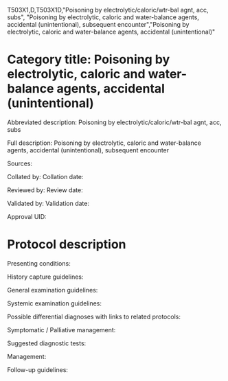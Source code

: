 T503X1,D,T503X1D,"Poisoning by electrolytic/caloric/wtr-bal agnt, acc, subs", "Poisoning by electrolytic, caloric and water-balance agents, accidental (unintentional), subsequent encounter","Poisoning by electrolytic, caloric and water-balance agents, accidental (unintentional)"
# Category title: Poisoning by electrolytic, caloric and water-balance agents, accidental (unintentional)

Abbreviated description: Poisoning by electrolytic/caloric/wtr-bal agnt, acc, subs

Full description: Poisoning by electrolytic, caloric and water-balance agents, accidental (unintentional), subsequent encounter

Sources:

Collated by:
Collation date:

Reviewed by:
Review date:

Validated by:
Validation date:

Approval UID:

# Protocol description

Presenting conditions:

History capture guidelines:

General examination guidelines:

Systemic examination guidelines:

Possible differential diagnoses with links to related protocols:

Symptomatic / Palliative management:

Suggested diagnostic tests:

Management:

Follow-up guidelines:

